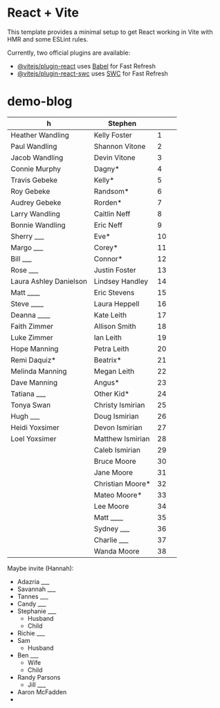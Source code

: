 # React + Vite

This template provides a minimal setup to get React working in Vite with HMR and some ESLint rules.

Currently, two official plugins are available:

- [@vitejs/plugin-react](https://github.com/vitejs/vite-plugin-react/blob/main/packages/plugin-react/README.md) uses [Babel](https://babeljs.io/) for Fast Refresh
- [@vitejs/plugin-react-swc](https://github.com/vitejs/vite-plugin-react-swc) uses [SWC](https://swc.rs/) for Fast Refresh
# demo-blog


h                 | Stephen          |     |     |
| ---------------------- | ---------------- | --- | --- |
| Heather Wandling       | Kelly Foster     | 1   |     |
| Paul Wandling          | Shannon Vitone   | 2   |     |
| Jacob Wandling         | Devin Vitone     | 3   |     |
| Connie Murphy          | Dagny*           | 4   |     |
| Travis Gebeke          | Kelly*           | 5   |     |
| Roy Gebeke             | Randsom*         | 6   |     |
| Audrey Gebeke          | Rorden*          | 7   |     |
| Larry Wandling         | Caitlin Neff     | 8   |     |
| Bonnie Wandling        | Eric Neff        | 9   |     |
| Sherry ___             | Eve*             | 10  |     |
| Margo ___              | Corey*           | 11  |     |
| Bill ___               | Connor*          | 12  |     |
| Rose ___               | Justin Foster    | 13  |     |
| Laura Ashley Danielson | Lindsey Handley  | 14  |     |
| Matt ____              | Eric Stevens     | 15  |     |
| Steve ____             | Laura Heppell    | 16  |     |
| Deanna ____            | Kate Leith       | 17  |     |
| Faith Zimmer           | Allison Smith    | 18  |     |
| Luke Zimmer            | Ian Leith        | 19  |     |
| Hope Manning           | Petra Leith      | 20  |     |
| Remi Daquiz*           | Beatrix*         | 21  |     |
| Melinda Manning        | Megan Leith      | 22  |     |
| Dave Manning           | Angus*           | 23  |     |
| Tatiana ___            | Other Kid*       | 24  |     |
| Tonya Swan             | Christy Ismirian | 25  |     |
| Hugh ___               | Doug Ismirian    | 26  |     |
| Heidi Yoxsimer         | Devon Ismirian   | 27  |     |
| Loel Yoxsimer          | Matthew Ismirian | 28  |     |
|                        | Caleb Ismirian   | 29  |     |
|                        | Bruce Moore      | 30  |     |
|                        | Jane Moore       | 31  |     |
|                        | Christian Moore* | 32  |     |
|                        | Mateo Moore*     | 33  |     |
|                        | Lee Moore        | 34  |     |
|                        | Matt ____        | 35  |     |
|                        | Sydney ___       | 36  |     |
|                        | Charlie ___      | 37  |     |
|                        | Wanda Moore      | 38  |     |

Maybe invite (Hannah):
- Adazria ___
- Savannah ___       
- Tannes ___
- Candy ___
- Stephanie ___
	- Husband
	- Child
- Richie ___
- Sam
	- Husband
- Ben ___
	- Wife
	- Child
- Randy Parsons
	- Jill ___
- Aaron McFadden
- 

